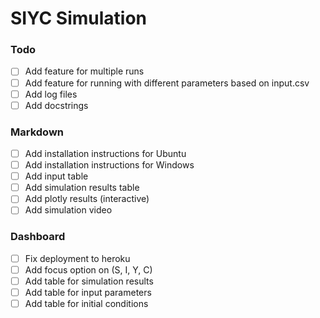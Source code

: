# SIYC Simulation

### Todo
- [ ] Add feature for multiple runs  
- [ ] Add feature for running with different parameters based on input.csv
- [ ] Add log files
- [ ] Add docstrings

### Markdown
- [ ] Add installation instructions for Ubuntu
- [ ] Add installation instructions for Windows
- [ ] Add input table
- [ ] Add simulation results table
- [ ] Add plotly results (interactive)
- [ ] Add simulation video

### Dashboard
- [ ] Fix deployment to heroku
- [ ] Add focus option on (S, I, Y, C)
- [ ] Add table for simulation results
- [ ] Add table for input parameters
- [ ] Add table for initial conditions
